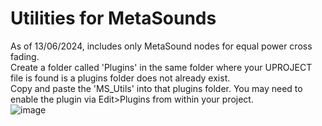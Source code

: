 # Utilities for MetaSounds
 As of 13/06/2024, includes only MetaSound nodes for equal power cross fading.<br />
 Create a folder called 'Plugins' in the same folder where your UPROJECT file is found is a plugins folder does not already exist. <br />
 Copy and paste the 'MS_Utils' into that plugins folder. You may need to enable the plugin via Edit>Plugins from within your project.<br />
![image](https://github.com/DaleGrins/MS_Utils/assets/54139394/af6c1bcc-caba-4f72-bc49-318f0dbc1d31)
